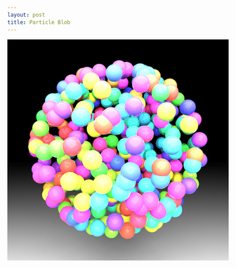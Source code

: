 ```yaml
---
layout: post
title: Particle Blob
---
```

![Particle Blob](/images/uploads/particle_blobs.jpg "Particle Blob")